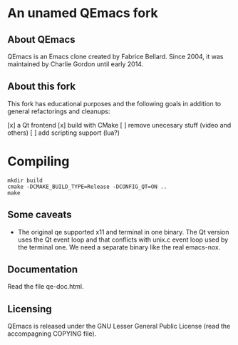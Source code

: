 
# An unamed QEmacs fork

## About QEmacs

QEmacs is an Emacs clone created by Fabrice Bellard.
Since 2004, it was maintained by Charlie Gordon until early 2014.

## About this fork

This fork has educational purposes and the following goals in addition
to general refactorings and cleanups:

[x] a Qt frontend
[x] build with CMake
[ ] remove unecesary stuff (video and others)
[ ] add scripting support (lua?)

# Compiling

```
mkdir build
cmake -DCMAKE_BUILD_TYPE=Release -DCONFIG_QT=ON ..
make
```

## Some caveats

* The original qe supported x11 and terminal in one binary. The Qt
  version uses the Qt event loop and that conflicts with unix.c event
  loop used by the terminal one. We need a separate binary like the
  real emacs-nox.

## Documentation

Read the file qe-doc.html.

## Licensing

QEmacs is released under the GNU Lesser General Public License (read
the accompagning COPYING file).
